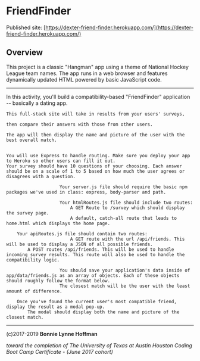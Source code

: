 # FriendFinder

Published site: [https://dexter-friend-finder.herokuapp.com/](https://dexter-friend-finder.herokuapp.com/)

## Overview

This project is a classic "Hangman" app using a theme of National Hockey League team names. The app runs in a web browser and features dynamically updated HTML powered by basic JavaScript code.


- - -


In this activity, you'll build a compatibility-based "FriendFinder" application -- basically a dating app. 

	This full-stack site will take in results from your users' surveys, 

	then compare their answers with those from other users. 

	The app will then display the name and picture of the user with the best overall match.


	You will use Express to handle routing. Make sure you deploy your app to Heroku so other users can fill it out.
	Your survey should have 10 questions of your choosing. Each answer should be on a scale of 1 to 5 based on how much the user agrees or disagrees with a question.

	                    Your server.js file should require the basic npm packages we've used in class: express, body-parser and path.

	                    Your htmlRoutes.js file should include two routes:
	                        A GET Route to /survey which should display the survey page.
	                        A default, catch-all route that leads to home.html which displays the home page.

	    Your apiRoutes.js file should contain two routes:
	                        A GET route with the url /api/friends. This will be used to display a JSON of all possible friends.
	        A POST routes /api/friends. This will be used to handle incoming survey results. This route will also be used to handle the compatibility logic.

	                    You should save your application's data inside of app/data/friends.js as an array of objects. Each of these objects should roughly follow the format below.
	                    The closest match will be the user with the least amount of difference.

	    Once you've found the current user's most compatible friend, display the result as a modal pop-up.
	        The modal should display both the name and picture of the closest match.


- - - 


(c)2017-2019 __Bonnie Lynne Hoffman__ 

*toward the completion of The University of Texas at Austin Houston Coding Boot Camp Certificate - (June 2017 cohort)*